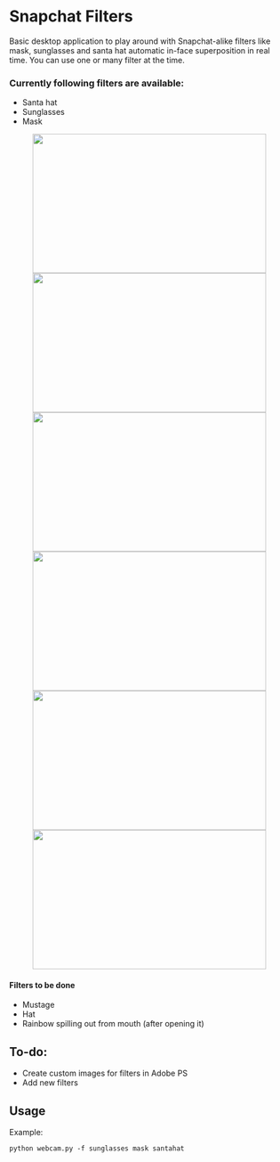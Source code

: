 # Snapchat Filters
Basic desktop application to play around with Snapchat-alike filters like mask, sunglasses and santa hat automatic in-face superposition in real time.
You can use one or many filter at the time.

### Currently following filters are available:
* Santa hat
* Sunglasses
* Mask 

<p align="center">
  <img width="420" height="250" src="https://i.imgur.com/bcMhy6o.png">
  <img width="420" height="250" src="https://i.imgur.com/0Z2xSyK.png">
  <img width="420" height="250" src="https://i.imgur.com/gd4ALDU.png">
  <img width="420" height="250" src="https://i.imgur.com/iRJsu0g.png">
  <img width="420" height="250" src="https://i.imgur.com/iKEqapx.png">
  <img width="420" height="250" src="https://i.imgur.com/Br3VM9P.png">
</p>

#### Filters to be done
* Mustage
* Hat
* Rainbow spilling out from mouth (after opening it)

## To-do:
* Create custom images for filters in Adobe PS
* Add new filters

## Usage
Example:
```
python webcam.py -f sunglasses mask santahat
```

